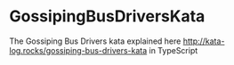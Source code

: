 # GossipingBusDriversKata
The Gossiping Bus Drivers kata explained here http://kata-log.rocks/gossiping-bus-drivers-kata in TypeScript
